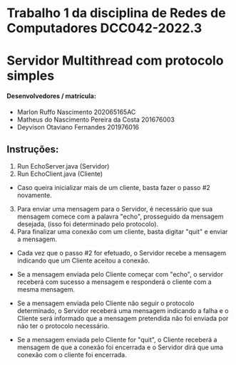 # **Trabalho 1 da disciplina de Redes de Computadores DCC042-2022.3**

# Servidor Multithread com protocolo simples 



#### Desenvolvedores / matrícula:

* Marlon Ruffo Nascimento  202065165AC
* Matheus do Nascimento Pereira da Costa  201676003
* Deyvison Otaviano Fernandes  201976016

## Instruções:

 1) Run EchoServer.java (Servidor)
 2) Run EchoClient.java (Cliente)
 - Caso queira inicializar mais de um cliente, basta fazer o passo #2 novamente.
 3) Para enviar uma mensagem para o Servidor, é necessário que sua mensagem comece com a palavra "echo", prosseguido da mensagem desejada, (isso foi determinado pelo protocolo).
 4) Para finalizar uma conexão com um cliente, basta digitar "quit" e enviar a mensagem.

 - Cada vez que o passo #2 for efetuado, o Servidor recebe a mensagem indicando que um Cliente aceitou a conexão.

 - Se a mensagem enviada pelo Cliente começar com "echo", o servidor receberá com sucesso a mensagem e responderá o cliente com a mesma mensagem.

 - Se a mensagem enviada pelo Cliente não seguir o protocolo determinado, o Servidor receberá uma mensagem indicando a falha e o Cliente será informado que a mensagem pretendida não foi enviada por não ter o protocolo necessário.
 - Se a mensagem enviada pelo Cliente for "quit", o Cliente receberá a mensagem de que a conexão foi encerrada e o Servidor dirá que uma conexão com o cliente foi encerrada.

